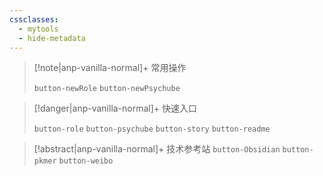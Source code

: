 ```yaml
---
cssclasses:
  - mytools
  - hide-metadata
---
```

> [!note|anp-vanilla-normal]+ 常用操作
> 
> `button-newRole` `button-newPsychube`

> [!danger|anp-vanilla-normal]+ 快速入口
> 
> `button-role` `button-psychube` `button-story` `button-readme`

> [!abstract|anp-vanilla-normal]+ 技术参考站
> `button-Obsidian` `button-pkmer` `button-weibo`